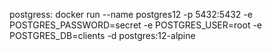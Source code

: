 postgress: docker run --name postgres12 -p 5432:5432 -e POSTGRES_PASSWORD=secret -e POSTGRES_USER=root -e POSTGRES_DB=clients -d postgres:12-alpine